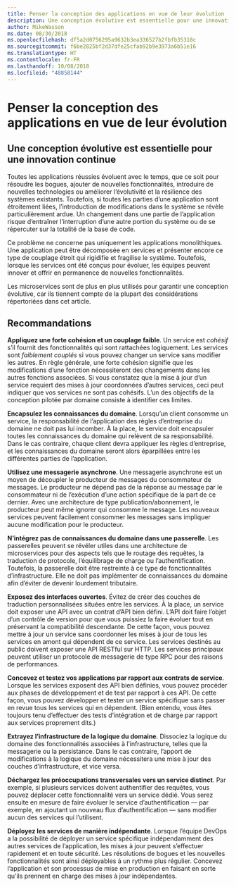 ```yaml
---
title: Penser la conception des applications en vue de leur évolution
description: Une conception évolutive est essentielle pour une innovation continue.
author: MikeWasson
ms.date: 08/30/2018
ms.openlocfilehash: df5a2d0756295a9632b3ea336527b2fbfb35318c
ms.sourcegitcommit: f6be2825bf2d37dfe25cfab92b9e3973a6b51e16
ms.translationtype: HT
ms.contentlocale: fr-FR
ms.lasthandoff: 10/08/2018
ms.locfileid: "48858144"
---
```

# <a name="design-for-evolution"></a>Penser la conception des applications en vue de leur évolution

## <a name="an-evolutionary-design-is-key-for-continuous-innovation"></a>Une conception évolutive est essentielle pour une innovation continue

Toutes les applications réussies évoluent avec le temps, que ce soit pour résoudre les bogues, ajouter de nouvelles fonctionnalités, introduire de nouvelles technologies ou améliorer l’évolutivité et la résilience des systèmes existants. Toutefois, si toutes les parties d’une application sont étroitement liées, l’introduction de modifications dans le système se révèle particulièrement ardue. Un changement dans une partie de l’application risque d’entraîner l’interruption d’une autre portion du système ou de se répercuter sur la totalité de la base de code.

Ce problème ne concerne pas uniquement les applications monolithiques. Une application peut être décomposée en services et présenter encore ce type de couplage étroit qui rigidifie et fragilise le système. Toutefois, lorsque les services ont été conçus pour évoluer, les équipes peuvent innover et offrir en permanence de nouvelles fonctionnalités. 

Les microservices sont de plus en plus utilisés pour garantir une conception évolutive, car ils tiennent compte de la plupart des considérations répertoriées dans cet article.

## <a name="recommendations"></a>Recommandations

**Appliquez une forte cohésion et un couplage faible**. Un service est *cohésif* s’il fournit des fonctionnalités qui sont rattachées logiquement. Les services sont *faiblement couplés* si vous pouvez changer un service sans modifier les autres. En règle générale, une forte cohésion signifie que les modifications d’une fonction nécessiteront des changements dans les autres fonctions associées. Si vous constatez que la mise à jour d’un service requiert des mises à jour coordonnées d’autres services, ceci peut indiquer que vos services ne sont pas cohésifs. L’un des objectifs de la conception pilotée par domaine consiste à identifier ces limites.

**Encapsulez les connaissances du domaine**. Lorsqu’un client consomme un service, la responsabilité de l’application des règles d’entreprise du domaine ne doit pas lui incomber. À la place, le service doit encapsuler toutes les connaissances du domaine qui relèvent de sa responsabilité. Dans le cas contraire, chaque client devra appliquer les règles d’entreprise, et les connaissances du domaine seront alors éparpillées entre les différentes parties de l’application. 

**Utilisez une messagerie asynchrone**. Une messagerie asynchrone est un moyen de découpler le producteur de messages du consommateur de messages. Le producteur ne dépend pas de la réponse au message par le consommateur ni de l’exécution d’une action spécifique de la part de ce dernier. Avec une architecture de type publication/abonnement, le producteur peut même ignorer qui consomme le message. Les nouveaux services peuvent facilement consommer les messages sans impliquer aucune modification pour le producteur.

**N’intégrez pas de connaissances du domaine dans une passerelle**. Les passerelles peuvent se révéler utiles dans une architecture de microservices pour des aspects tels que le routage des requêtes, la traduction de protocole, l’équilibrage de charge ou l’authentification. Toutefois, la passerelle doit être restreinte à ce type de fonctionnalités d’infrastructure. Elle ne doit pas implémenter de connaissances du domaine afin d’éviter de devenir lourdement tributaire.

**Exposez des interfaces ouvertes**. Évitez de créer des couches de traduction personnalisées situées entre les services. À la place, un service doit exposer une API avec un contrat d’API bien défini. L’API doit faire l’objet d’un contrôle de version pour que vous puissiez la faire évoluer tout en préservant la compatibilité descendante. De cette façon, vous pouvez mettre à jour un service sans coordonner les mises à jour de tous les services en amont qui dépendent de ce service. Les services destinés au public doivent exposer une API RESTful sur HTTP. Les services principaux peuvent utiliser un protocole de messagerie de type RPC pour des raisons de performances. 

**Concevez et testez vos applications par rapport aux contrats de service**. Lorsque les services exposent des API bien définies, vous pouvez procéder aux phases de développement et de test par rapport à ces API. De cette façon, vous pouvez développer et tester un service spécifique sans passer en revue tous les services qui en dépendent. (Bien entendu, vous êtes toujours tenu d’effectuer des tests d’intégration et de charge par rapport aux services proprement dits.)

**Extrayez l’infrastructure de la logique du domaine**. Dissociez la logique du domaine des fonctionnalités associées à l’infrastructure, telles que la messagerie ou la persistance. Dans le cas contraire, l’apport de modifications à la logique du domaine nécessitera une mise à jour des couches d’infrastructure, et vice versa. 

**Déchargez les préoccupations transversales vers un service distinct**. Par exemple, si plusieurs services doivent authentifier des requêtes, vous pouvez déplacer cette fonctionnalité vers un service dédié. Vous serez ensuite en mesure de faire évoluer le service d’authentification &mdash; par exemple, en ajoutant un nouveau flux d’authentification &mdash; sans modifier aucun des services qui l’utilisent.

**Déployez les services de manière indépendante**. Lorsque l’équipe DevOps a la possibilité de déployer un service spécifique indépendamment des autres services de l’application, les mises à jour peuvent s’effectuer rapidement et en toute sécurité. Les résolutions de bogues et les nouvelles fonctionnalités sont ainsi déployables à un rythme plus régulier. Concevez l’application et son processus de mise en production en faisant en sorte qu’ils prennent en charge des mises à jour indépendantes.
